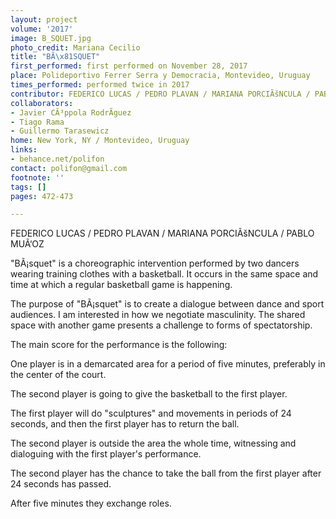 ```yaml
---
layout: project
volume: '2017'
image: B_SQUET.jpg
photo_credit: Mariana Cecilio
title: "BÃ\x81SQUET"
first_performed: first performed on November 28, 2017
place: Polideportivo Ferrer Serra y Democracia, Montevideo, Uruguay
times_performed: performed twice in 2017
contributor: FEDERICO LUCAS / PEDRO PLAVAN / MARIANA PORCIÃšNCULA / PABLO MUÃ‘OZ
collaborators:
- Javier CÃ³ppola RodrÃ­guez
- Tiago Rama
- Guillermo Tarasewicz
home: New York, NY / Montevideo, Uruguay
links:
- behance.net/polifon
contact: polifon@gmail.com
footnote: ''
tags: []
pages: 472-473

---
```


FEDERICO LUCAS / PEDRO PLAVAN / MARIANA PORCIÃšNCULA / PABLO MUÃ‘OZ

"BÃ¡squet" is a choreographic intervention performed by two dancers wearing training clothes with a basketball. It occurs in the same space and time at which a regular basketball game is happening.

The purpose of "BÃ¡squet" is to create a dialogue between dance and sport audiences. I am interested in how we negotiate masculinity. The shared space with another game presents a challenge to forms of spectatorship.

The main score for the performance is the following:

One player is in a demarcated area for a period of five minutes, preferably in the center of the court.

The second player is going to give the basketball to the first player.

The first player will do "sculptures" and movements in periods of 24 seconds, and then the first player has to return the ball.

The second player is outside the area the whole time, witnessing and dialoguing with the first player's performance.

The second player has the chance to take the ball from the first player after 24 seconds has passed.

After five minutes they exchange roles.
